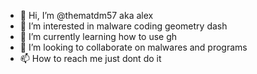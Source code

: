 - 👋 Hi, I’m @thematdm57 aka alex
- 👀 I’m interested in malware coding geometry dash
- 🌱 I’m currently learning how to use gh
- 💞️ I’m looking to collaborate on malwares and programs
- 📫 How to reach me just dont do it

<!---
thematdm57/thematdm57 is a ✨ special ✨ repository because its `README.md` (this file) appears on your GitHub profile.
You can click the Preview link to take a look at your changes.
--->
